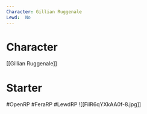 ```yaml
---
Character: Gillian Ruggenale
Lewd:  No
---
```

# Character
[[Gillian Ruggenale]]

# Starter


#OpenRP #FeraRP #LewdRP
![[FilR6qYXkAA0f-8.jpg]]